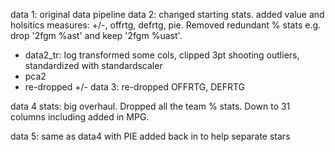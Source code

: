 data 1: original data pipeline
data 2: changed starting stats. added value and holsitics measures: +/-, offrtg, defrtg, pie. Removed redundant % stats e.g. drop '2fgm %ast' and keep '2fgm %uast'.
  - data2_tr: log transformed some cols, clipped 3pt shooting outliers, standardized with standardscaler
  - pca2
  - re-dropped +/-
data 3: re-dropped OFFRTG, DEFRTG

data 4 stats: big overhaul. Dropped all the team % stats. Down to 31 columns including added in MPG.

data 5: same as data4 with PIE added back in to help separate stars